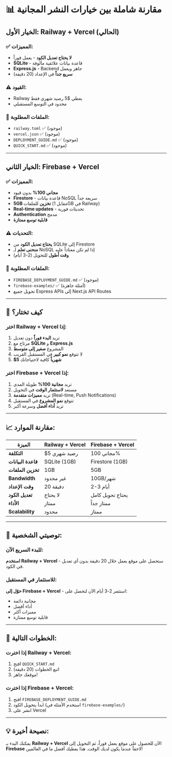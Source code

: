 # 📊 مقارنة شاملة بين خيارات النشر المجانية

## الخيار الأول: Railway + Vercel (الحالي)
### ✅ المميزات:
- **لا يحتاج تعديل الكود** - يعمل فوراً
- **SQLite** - قاعدة بيانات علائقية مألوفة
- **Express.js** - Backend جاهز ويعمل
- **سريع جداً** في الإعداد (20 دقيقة)

### ⚠️ القيود:
- Railway يعطي $5 رصيد شهري فقط
- محدود في التوسع المستقبلي

### 📁 الملفات المطلوبة:
- `railway.toml` ✅ (موجود)
- `vercel.json` ✅ (موجود)
- `DEPLOYMENT_GUIDE.md` ✅ (موجود)
- `QUICK_START.md` ✅ (موجود)

---

## الخيار الثاني: Firebase + Vercel
### ✅ المميزات:
- **مجاني 100%** بدون قيود
- **Firestore** - قاعدة بيانات NoSQL سريعة جداً
- **5GB تخزين** للملفات (مقابل 1GB في Railway)
- **Real-time updates** - تحديثات فورية
- **Authentication** مدمج
- **قابلية توسع ممتازة**

### ⚠️ التحديات:
- **يحتاج تعديل الكود** من SQLite إلى Firestore
- **منحنى تعلم** لـ NoSQL إذا لم تكن معتاداً عليه
- **وقت أطول** للتحويل (2-3 أيام)

### 📁 الملفات المطلوبة:
- `FIREBASE_DEPLOYMENT_GUIDE.md` ✅ (موجود)
- `firebase-examples/` ✅ (أمثلة جاهزة)
- تحويل جميع Express APIs إلى Next.js API Routes

---

## 🤔 كيف تختار؟

### اختر Railway + Vercel إذا:
1. تريد **البدء فوراً** دون تعديل
2. مرتاح مع **SQLite** و **Express.js**
3. المشروع **صغير إلى متوسط**
4. لا تتوقع **نمو كبير** في المستقبل القريب
5. **$5 شهرياً** كافية لاحتياجاتك

### اختر Firebase + Vercel إذا:
1. تريد **مجانية 100%** طويلة المدى
2. مستعد **لاستثمار الوقت** في التحويل
3. تريد **مميزات متقدمة** (Real-time, Push Notifications)
4. تتوقع **نمو المشروع** في المستقبل
5. تريد **أداء أفضل** وسرعة أكبر

---

## 📈 مقارنة الموارد:

| الميزة | Railway + Vercel | Firebase + Vercel |
|--------|-----------------|-------------------|
| **التكلفة** | $5 رصيد شهري | مجاني 100% |
| **قاعدة البيانات** | SQLite (1GB) | Firestore (1GB) |
| **تخزين الملفات** | 1GB | 5GB |
| **Bandwidth** | غير محدود | 10GB/شهر |
| **وقت الإعداد** | 20 دقيقة | 2-3 أيام |
| **تعديل الكود** | لا يحتاج | يحتاج تحويل كامل |
| **الأداء** | ممتاز | ممتاز جداً |
| **Scalability** | محدود | ممتاز |

---

## 🎯 توصيتي الشخصية:

### للبدء السريع الآن:
**استخدم Railway + Vercel** - ستحصل على موقع يعمل خلال 20 دقيقة بدون أي تعديل في الكود.

### للاستثمار في المستقبل:
**حوّل إلى Firebase + Vercel** - استثمر 2-3 أيام الآن لتحصل على:
- مجانية دائمة
- أداء أفضل
- مميزات أكثر
- قابلية توسع ممتازة

---

## 🚀 الخطوات التالية:

### إذا اخترت Railway + Vercel:
1. افتح `QUICK_START.md`
2. اتبع الخطوات (20 دقيقة)
3. موقعك جاهز!

### إذا اخترت Firebase + Vercel:
1. افتح `FIREBASE_DEPLOYMENT_GUIDE.md`
2. ابدأ بتحويل الكود (استخدم الأمثلة في `firebase-examples/`)
3. انشر على Vercel

---

## 💡 نصيحة أخيرة:
يمكنك البدء بـ **Railway + Vercel** الآن للحصول على موقع يعمل فوراً، ثم التحويل إلى **Firebase** لاحقاً عندما يكون لديك الوقت. هذا يعطيك أفضل ما في العالمين!